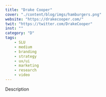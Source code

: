 ```yaml
---
title: "Drake Cooper"
cover: "./content/blog/imgs/hamburgers.png"
website: "https://drakecooper.com/"
twit: "https://twitter.com/DrakeCooper"
inst: ""
category: "D"
tags:
    - SLU
    - medium
    - branding
    - strategy
    - ux/ui
    - marketing
    - research
    - video
---
```


Description
